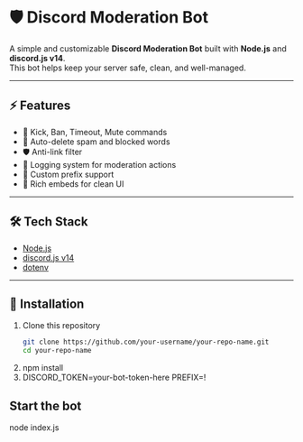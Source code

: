# 🛡️ Discord Moderation Bot  

A simple and customizable **Discord Moderation Bot** built with **Node.js** and **discord.js v14**.  
This bot helps keep your server safe, clean, and well-managed.  

---

## ⚡ Features  
- 🚫 Kick, Ban, Timeout, Mute commands  
- 🧹 Auto-delete spam and blocked words  
- 🛡️ Anti-link filter  
- 🔔 Logging system for moderation actions  
- 📌 Custom prefix support  
- 🎨 Rich embeds for clean UI  

---

## 🛠️ Tech Stack  
- [Node.js](https://nodejs.org/)  
- [discord.js v14](https://discord.js.org/)  
- [dotenv](https://www.npmjs.com/package/dotenv)  

---

## 🚀 Installation  

1. Clone this repository  
   ```bash
   git clone https://github.com/your-username/your-repo-name.git
   cd your-repo-name
2. npm install
3. DISCORD_TOKEN=your-bot-token-here
PREFIX=!
## Start the bot 
node index.js


